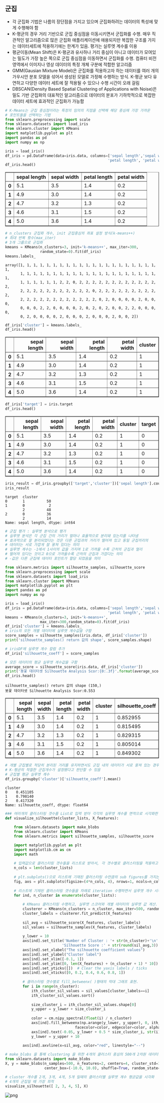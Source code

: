 ## 군집
* 각 군집화 기법은 나름의 장단점을 가지고 있으며 군집화하려는 데이터의 특성에 맞게 수행해야 함
* K-평균의 경우 거리 기반으로 군집 중심점을 이동시키면서 군집화를 수행. 매우 직관적인 알고리즘으로 많은 군집화 애플리케이션에 애용되지만 복잡한 구조를 가지는 데이터세트에 적용하기에는 한계가 있음. 평가는 실루엣 계수를 이용
* 평균이동(Mean Shift)은 K-평균과 유사하나 거리 중심이 아니고 데이터가 모여있는 밀도가 가장 높은 쪽으로 군집 중심점을 이동하면서 군집화를 수행. 컴퓨터 비전 영역에서 이미지나 영상 데이터의 특정 개체 구분에 적합한 알고리즘
* GMM(Gausian Mixture Model)은 군집화를 적용하고자 하는 데이터를 여러 개의 가우시안 분포 모델을 섞어서 생성된 모델로 가정해 수행하는 방식. K-평균 보다 유연하고 다양한 데이터 세트에 잘 적용될 수 있으나 수행 시간이 오래 걸림
* DBSCAN(Density Based Spatial Clustering of Applications with Noise)은 밀도 기반 군집화의 대표적인 알고리즘으로 데이터의 분포가 기하학적으로 복잡한 데이터 세트에 효과적인 군집화가 가능함


```python
# K-Means는 군집 중심점이라는 특정의 임의의 지점을 선택해 해당 중심에 가장 가까운
# 포인트들을 선택하는 기법
from sklearn.preprocessing import scale
from sklearn.datasets import load_iris
from sklearn.cluster import KMeans
import matplotlib.pyplot as plt
import pandas as pd
import numpy as np

iris = load_iris()
df_iris = pd.DataFrame(data=iris.data, columns=['sepal length','sepal width',
                                               'petal length', 'petal width'])
df_iris.head()
```




<div>
<style scoped>
    .dataframe tbody tr th:only-of-type {
        vertical-align: middle;
    }

    .dataframe tbody tr th {
        vertical-align: top;
    }

    .dataframe thead th {
        text-align: right;
    }
</style>
<table border="1" class="dataframe">
  <thead>
    <tr style="text-align: right;">
      <th></th>
      <th>sepal length</th>
      <th>sepal width</th>
      <th>petal length</th>
      <th>petal width</th>
    </tr>
  </thead>
  <tbody>
    <tr>
      <th>0</th>
      <td>5.1</td>
      <td>3.5</td>
      <td>1.4</td>
      <td>0.2</td>
    </tr>
    <tr>
      <th>1</th>
      <td>4.9</td>
      <td>3.0</td>
      <td>1.4</td>
      <td>0.2</td>
    </tr>
    <tr>
      <th>2</th>
      <td>4.7</td>
      <td>3.2</td>
      <td>1.3</td>
      <td>0.2</td>
    </tr>
    <tr>
      <th>3</th>
      <td>4.6</td>
      <td>3.1</td>
      <td>1.5</td>
      <td>0.2</td>
    </tr>
    <tr>
      <th>4</th>
      <td>5.0</td>
      <td>3.6</td>
      <td>1.4</td>
      <td>0.2</td>
    </tr>
  </tbody>
</table>
</div>




```python
# n_clusters 군집화 개수, init 군집중심의 좌표 설정 방식(k-means++)
# 최대 반복 횟수(max_iter)
# 3개 그룹으로 군집화
kmeans = KMeans(n_clusters=3, init='k-means++', max_iter=300, 
                random_state=0).fit(df_iris)
kmeans.labels_
```




    array([1, 1, 1, 1, 1, 1, 1, 1, 1, 1, 1, 1, 1, 1, 1, 1, 1, 1, 1, 1, 1, 1,
           1, 1, 1, 1, 1, 1, 1, 1, 1, 1, 1, 1, 1, 1, 1, 1, 1, 1, 1, 1, 1, 1,
           1, 1, 1, 1, 1, 1, 2, 2, 0, 2, 2, 2, 2, 2, 2, 2, 2, 2, 2, 2, 2, 2,
           2, 2, 2, 2, 2, 2, 2, 2, 2, 2, 2, 0, 2, 2, 2, 2, 2, 2, 2, 2, 2, 2,
           2, 2, 2, 2, 2, 2, 2, 2, 2, 2, 2, 2, 0, 2, 0, 0, 0, 0, 2, 0, 0, 0,
           0, 0, 0, 2, 2, 0, 0, 0, 0, 2, 0, 2, 0, 2, 0, 0, 2, 2, 0, 0, 0, 0,
           0, 2, 0, 0, 0, 0, 2, 0, 0, 0, 2, 0, 0, 0, 2, 0, 0, 2])




```python
df_iris['cluster'] = kmeans.labels_
df_iris.head()
```




<div>
<style scoped>
    .dataframe tbody tr th:only-of-type {
        vertical-align: middle;
    }

    .dataframe tbody tr th {
        vertical-align: top;
    }

    .dataframe thead th {
        text-align: right;
    }
</style>
<table border="1" class="dataframe">
  <thead>
    <tr style="text-align: right;">
      <th></th>
      <th>sepal length</th>
      <th>sepal width</th>
      <th>petal length</th>
      <th>petal width</th>
      <th>cluster</th>
    </tr>
  </thead>
  <tbody>
    <tr>
      <th>0</th>
      <td>5.1</td>
      <td>3.5</td>
      <td>1.4</td>
      <td>0.2</td>
      <td>1</td>
    </tr>
    <tr>
      <th>1</th>
      <td>4.9</td>
      <td>3.0</td>
      <td>1.4</td>
      <td>0.2</td>
      <td>1</td>
    </tr>
    <tr>
      <th>2</th>
      <td>4.7</td>
      <td>3.2</td>
      <td>1.3</td>
      <td>0.2</td>
      <td>1</td>
    </tr>
    <tr>
      <th>3</th>
      <td>4.6</td>
      <td>3.1</td>
      <td>1.5</td>
      <td>0.2</td>
      <td>1</td>
    </tr>
    <tr>
      <th>4</th>
      <td>5.0</td>
      <td>3.6</td>
      <td>1.4</td>
      <td>0.2</td>
      <td>1</td>
    </tr>
  </tbody>
</table>
</div>




```python
df_iris['target'] = iris.target
df_iris.head()
```




<div>
<style scoped>
    .dataframe tbody tr th:only-of-type {
        vertical-align: middle;
    }

    .dataframe tbody tr th {
        vertical-align: top;
    }

    .dataframe thead th {
        text-align: right;
    }
</style>
<table border="1" class="dataframe">
  <thead>
    <tr style="text-align: right;">
      <th></th>
      <th>sepal length</th>
      <th>sepal width</th>
      <th>petal length</th>
      <th>petal width</th>
      <th>cluster</th>
      <th>target</th>
    </tr>
  </thead>
  <tbody>
    <tr>
      <th>0</th>
      <td>5.1</td>
      <td>3.5</td>
      <td>1.4</td>
      <td>0.2</td>
      <td>1</td>
      <td>0</td>
    </tr>
    <tr>
      <th>1</th>
      <td>4.9</td>
      <td>3.0</td>
      <td>1.4</td>
      <td>0.2</td>
      <td>1</td>
      <td>0</td>
    </tr>
    <tr>
      <th>2</th>
      <td>4.7</td>
      <td>3.2</td>
      <td>1.3</td>
      <td>0.2</td>
      <td>1</td>
      <td>0</td>
    </tr>
    <tr>
      <th>3</th>
      <td>4.6</td>
      <td>3.1</td>
      <td>1.5</td>
      <td>0.2</td>
      <td>1</td>
      <td>0</td>
    </tr>
    <tr>
      <th>4</th>
      <td>5.0</td>
      <td>3.6</td>
      <td>1.4</td>
      <td>0.2</td>
      <td>1</td>
      <td>0</td>
    </tr>
  </tbody>
</table>
</div>




```python
iris_result = df_iris.groupby(['target','cluster'])['sepal length'].count()
iris_result
```




    target  cluster
    0       1          50
    1       0           2
            2          48
    2       0          36
            2          14
    Name: sepal length, dtype: int64




```python
# 군집 평가 : 실루엣 분석으로 평가
# 실루엣 분석은 각 군집 간의 거리가 얼마나 효율적으로 분리돼 있는지를 나타냄
# 효과적으로 잘 분리되었다는 것은 다른 군집과의 거리가 떨어져 있고 동일 군집끼리의
# 데이터는 서로 가깝게 잘 뭉쳐 있다는 의미
# 실루엣 계수는 -1에서 1사이의 값을 가지며 1로 가까울 수록 근처의 군집과 멀리
# 떨어져 있다는 것이고 0으로 가까울수록 근처의 군집과 가깝다는 의미
# -값은 다른 군집에 데이터 포인트가 할당 되었음을 의미

```


```python
from sklearn.metrics import silhouette_samples, silhouette_score
from sklearn.preprocessing import scale
from sklearn.datasets import load_iris
from sklearn.cluster import KMeans
import matplotlib.pyplot as plt
import pandas as pd
import numpy as np
```


```python
iris = load_iris()
df_iris = pd.DataFrame(data=iris.data, columns=['sepal length','sepal width',
                                               'petal length', 'petal width'])
kmeans = KMeans(n_clusters=3, init='k-means++', 
                max_iter=300,random_state=0).fit(df_iris)
df_iris['cluster'] = kmeans.labels_
# iris의 모든 개별 데이터에 실루엣 계수값을 구함
score_samples = silhouette_samples(iris.data, df_iris['cluster'])
print('silhouette_samples() return 값의 shape', score_samples.shape)

# irisDF에 실루엣 계수 칼럼 추가
df_iris['silhouette_coeff'] = score_samples

# 모든 데이터의 평균 실루엣 계수값을 구함
average_score = silhouette_score(iris.data, df_iris['cluster'])
print('봇꽃 데이터셋 Silhouette Analysis Scor:{0:.3f}'.format(average_score))
df_iris.head()
```

    silhouette_samples() return 값의 shape (150,)
    봇꽃 데이터셋 Silhouette Analysis Scor:0.553
    




<div>
<style scoped>
    .dataframe tbody tr th:only-of-type {
        vertical-align: middle;
    }

    .dataframe tbody tr th {
        vertical-align: top;
    }

    .dataframe thead th {
        text-align: right;
    }
</style>
<table border="1" class="dataframe">
  <thead>
    <tr style="text-align: right;">
      <th></th>
      <th>sepal length</th>
      <th>sepal width</th>
      <th>petal length</th>
      <th>petal width</th>
      <th>cluster</th>
      <th>silhouette_coeff</th>
    </tr>
  </thead>
  <tbody>
    <tr>
      <th>0</th>
      <td>5.1</td>
      <td>3.5</td>
      <td>1.4</td>
      <td>0.2</td>
      <td>1</td>
      <td>0.852955</td>
    </tr>
    <tr>
      <th>1</th>
      <td>4.9</td>
      <td>3.0</td>
      <td>1.4</td>
      <td>0.2</td>
      <td>1</td>
      <td>0.815495</td>
    </tr>
    <tr>
      <th>2</th>
      <td>4.7</td>
      <td>3.2</td>
      <td>1.3</td>
      <td>0.2</td>
      <td>1</td>
      <td>0.829315</td>
    </tr>
    <tr>
      <th>3</th>
      <td>4.6</td>
      <td>3.1</td>
      <td>1.5</td>
      <td>0.2</td>
      <td>1</td>
      <td>0.805014</td>
    </tr>
    <tr>
      <th>4</th>
      <td>5.0</td>
      <td>3.6</td>
      <td>1.4</td>
      <td>0.2</td>
      <td>1</td>
      <td>0.849302</td>
    </tr>
  </tbody>
</table>
</div>




```python
# 개별 군집별로 적당히 분리된 거리를 유지하면서도 군집 내의 데이터가 서로 뭉쳐 있는 경우에 
# K-평균의 적절한 군집개수가 설정됐다고 판단할 수 있음
# 군집별 평균 실루엣 계수
df_iris.groupby('cluster')['silhouette_coeff'].mean()
```




    cluster
    0    0.451105
    1    0.798140
    2    0.417320
    Name: silhouette_coeff, dtype: float64




```python
### 여러개의 클러스터링 갯수를 List로 입력 받아 각각의 실루엣 계수를 면적으로 시각화한 함수 작성
def visualize_silhouette(cluster_lists, X_features): 
    
    from sklearn.datasets import make_blobs
    from sklearn.cluster import KMeans
    from sklearn.metrics import silhouette_samples, silhouette_score

    import matplotlib.pyplot as plt
    import matplotlib.cm as cm
    import math
    
    # 입력값으로 클러스터링 갯수들을 리스트로 받아서, 각 갯수별로 클러스터링을 적용하고 실루엣 개수를 구함
    n_cols = len(cluster_lists)
    
    # plt.subplots()으로 리스트에 기재된 클러스터링 수만큼의 sub figures를 가지는 axs 생성 
    fig, axs = plt.subplots(figsize=(4*n_cols, 4), nrows=1, ncols=n_cols)
    
    # 리스트에 기재된 클러스터링 갯수들을 차례로 iteration 수행하면서 실루엣 개수 시각화
    for ind, n_cluster in enumerate(cluster_lists):
        
        # KMeans 클러스터링 수행하고, 실루엣 스코어와 개별 데이터의 실루엣 값 계산. 
        clusterer = KMeans(n_clusters = n_cluster, max_iter=500, random_state=0)
        cluster_labels = clusterer.fit_predict(X_features)
        
        sil_avg = silhouette_score(X_features, cluster_labels)
        sil_values = silhouette_samples(X_features, cluster_labels)
        
        y_lower = 10
        axs[ind].set_title('Number of Cluster : '+ str(n_cluster)+'\n' \
                          'Silhouette Score :' + str(round(sil_avg,3)) )
        axs[ind].set_xlabel("The silhouette coefficient values")
        axs[ind].set_ylabel("Cluster label")
        axs[ind].set_xlim([-0.1, 1])
        axs[ind].set_ylim([0, len(X_features) + (n_cluster + 1) * 10])
        axs[ind].set_yticks([])  # Clear the yaxis labels / ticks
        axs[ind].set_xticks([0, 0.2, 0.4, 0.6, 0.8, 1])
        
        # 클러스터링 갯수별로 fill_betweenx( )형태의 막대 그래프 표현. 
        for i in range(n_cluster):
            ith_cluster_sil_values = sil_values[cluster_labels==i]
            ith_cluster_sil_values.sort()
            
            size_cluster_i = ith_cluster_sil_values.shape[0]
            y_upper = y_lower + size_cluster_i
            
            color = cm.nipy_spectral(float(i) / n_cluster)
            axs[ind].fill_betweenx(np.arange(y_lower, y_upper), 0, ith_cluster_sil_values, \
                                facecolor=color, edgecolor=color, alpha=0.7)
            axs[ind].text(-0.05, y_lower + 0.5 * size_cluster_i, str(i))
            y_lower = y_upper + 10
            
        axs[ind].axvline(x=sil_avg, color="red", linestyle="--")
```


```python
# make_blobs 을 통해 clustering 을 위한 4개의 클러스터 중심의 500개 2차원 데이터 셋 생성  
from sklearn.datasets import make_blobs
X, y = make_blobs(n_samples=500, n_features=2, centers=4, cluster_std=1, \
                  center_box=(-10.0, 10.0), shuffle=True, random_state=1)  

# cluster 개수를 2개, 3개, 4개, 5개 일때의 클러스터별 실루엣 계수 평균값을 시각화 
# 4개의 군집일 때 가장 최적
visualize_silhouette([ 2, 3, 4, 5], X)
```


    
![png](%EA%B5%B0%EC%A7%91%EB%B6%84%EC%84%9D_guide_files/%EA%B5%B0%EC%A7%91%EB%B6%84%EC%84%9D_guide_11_0.png)
    

